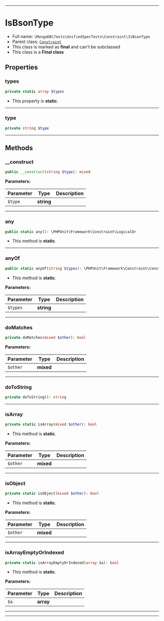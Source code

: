 ***

# IsBsonType

* Full name: `\MongoDB\Tests\UnifiedSpecTests\Constraint\IsBsonType`
* Parent class: [`Constraint`](../../../../PHPUnit/Framework/Constraint/Constraint.md)
* This class is marked as **final** and can't be subclassed
* This class is a **Final class**

## Properties

### types

```php
private static array $types
```

* This property is **static**.

***

### type

```php
private string $type
```

***

## Methods

### __construct

```php
public __construct(string $type): mixed
```

**Parameters:**

| Parameter | Type | Description |
|-----------|------|-------------|
| `$type` | **string** |  |

***

### any

```php
public static any(): \PHPUnit\Framework\Constraint\LogicalOr
```

* This method is **static**.

***

### anyOf

```php
public static anyOf(string $types): \PHPUnit\Framework\Constraint\Constraint
```

* This method is **static**.

**Parameters:**

| Parameter | Type | Description |
|-----------|------|-------------|
| `$types` | **string** |  |

***

### doMatches

```php
private doMatches(mixed $other): bool
```

**Parameters:**

| Parameter | Type | Description |
|-----------|------|-------------|
| `$other` | **mixed** |  |

***

### doToString

```php
private doToString(): string
```

***

### isArray

```php
private static isArray(mixed $other): bool
```

* This method is **static**.

**Parameters:**

| Parameter | Type | Description |
|-----------|------|-------------|
| `$other` | **mixed** |  |

***

### isObject

```php
private static isObject(mixed $other): bool
```

* This method is **static**.

**Parameters:**

| Parameter | Type | Description |
|-----------|------|-------------|
| `$other` | **mixed** |  |

***

### isArrayEmptyOrIndexed

```php
private static isArrayEmptyOrIndexed(array $a): bool
```

* This method is **static**.

**Parameters:**

| Parameter | Type | Description |
|-----------|------|-------------|
| `$a` | **array** |  |

***


***

